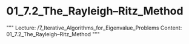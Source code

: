 # 01_7.2_The_Rayleigh–Ritz_Method

"""
Lecture: /7_Iterative_Algorithms_for_Eigenvalue_Problems
Content: 01_7.2_The_Rayleigh–Ritz_Method
"""

